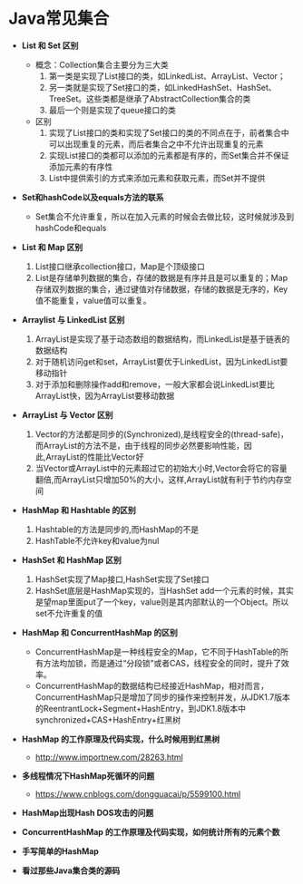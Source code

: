 # Java常见集合
* **List 和 Set 区别**
   * 概念：Collection集合主要分为三大类
      1. 第一类是实现了List接口的类，如LinkedList、ArrayList、Vector；
      2. 另一类就是实现了Set接口的类，如LinkedHashSet、HashSet、TreeSet。这些类都是继承了AbstractCollection集合的类
      3. 最后一个则是实现了queue接口的类
   * 区别
      1. 实现了List接口的类和实现了Set接口的类的不同点在于，前者集合中可以出现重复的元素，而后者集合之中不允许出现重复的元素
      2. 实现List接口的类都可以添加的元素都是有序的，而Set集合并不保证添加元素的有序性
      3. List中提供索引的方式来添加元素和获取元素，而Set并不提供

* **Set和hashCode以及equals方法的联系**
   * Set集合不允许重复，所以在加入元素的时候会去做比较，这时候就涉及到hashCode和equals
   
* **List 和 Map 区别**
   1. List接口继承collection接口，Map是个顶级接口
   2. List是存储单列数据的集合，存储的数据是有序并且是可以重复的；Map存储双列数据的集合，通过键值对存储数据，存储的数据是无序的，Key值不能重复，value值可以重复。
   
* **Arraylist 与 LinkedList 区别**
   1. ArrayList是实现了基于动态数组的数据结构，而LinkedList是基于链表的数据结构
   2. 对于随机访问get和set，ArrayList要优于LinkedList，因为LinkedList要移动指针
   3. 对于添加和删除操作add和remove，一般大家都会说LinkedList要比ArrayList快，因为ArrayList要移动数据
   
* **ArrayList 与 Vector 区别**
  1. Vector的方法都是同步的(Synchronized),是线程安全的(thread-safe)，而ArrayList的方法不是，由于线程的同步必然要影响性能，因此,ArrayList的性能比Vector好
  2. 当Vector或ArrayList中的元素超过它的初始大小时,Vector会将它的容量翻倍,而ArrayList只增加50%的大小，这样,ArrayList就有利于节约内存空间
  
* **HashMap 和 Hashtable 的区别**
   1. Hashtable的方法是同步的,而HashMap的不是
   2. HashTable不允许key和value为nul
   
* **HashSet 和 HashMap 区别**
   1. HashSet实现了Map接口,HashSet实现了Set接口
   2. HashSet底层是HashMap实现的，当HashSet add一个元素的时候，其实是望map里面put了一个key，value则是其内部默认的一个Object。所以set不允许重复的值
   
* **HashMap 和 ConcurrentHashMap 的区别**
   * ConcurrentHashMap是一种线程安全的Map，它不同于HashTable的所有方法均加锁，而是通过“分段锁”或者CAS，线程安全的同时，提升了效率。
   * ConcurrentHashMap的数据结构已经接近HashMap，相对而言，ConcurrentHashMap只是增加了同步的操作来控制并发，从JDK1.7版本的ReentrantLock+Segment+HashEntry，到JDK1.8版本中synchronized+CAS+HashEntry+红黑树
   
* **HashMap 的工作原理及代码实现，什么时候用到红黑树**
    * http://www.importnew.com/28263.html
    
* **多线程情况下HashMap死循环的问题**
   * https://www.cnblogs.com/dongguacai/p/5599100.html
   
* **HashMap出现Hash DOS攻击的问题**
* **ConcurrentHashMap 的工作原理及代码实现，如何统计所有的元素个数**
* **手写简单的HashMap**
* **看过那些Java集合类的源码**
 